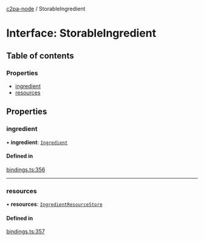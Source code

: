 [c2pa-node](../README.md) / StorableIngredient

# Interface: StorableIngredient

## Table of contents

### Properties

- [ingredient](StorableIngredient.md#ingredient)
- [resources](StorableIngredient.md#resources)

## Properties

### ingredient

• **ingredient**: [`Ingredient`](types.Ingredient.md)

#### Defined in

[bindings.ts:356](https://github.com/contentauth/c2pa-node/blob/9a5e055/js-src/bindings.ts#L356)

___

### resources

• **resources**: [`IngredientResourceStore`](../README.md#ingredientresourcestore)

#### Defined in

[bindings.ts:357](https://github.com/contentauth/c2pa-node/blob/9a5e055/js-src/bindings.ts#L357)
